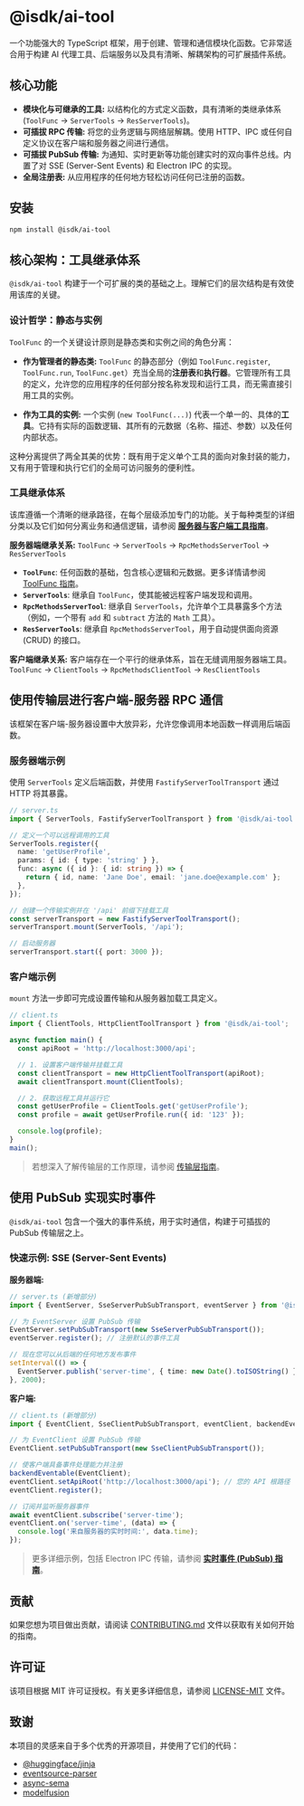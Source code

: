 # @isdk/ai-tool

一个功能强大的 TypeScript 框架，用于创建、管理和通信模块化函数。它非常适合用于构建 AI 代理工具、后端服务以及具有清晰、解耦架构的可扩展插件系统。

## 核心功能

- **模块化与可继承的工具:** 以结构化的方式定义函数，具有清晰的类继承体系 (`ToolFunc` -> `ServerTools` -> `ResServerTools`)。
- **可插拔 RPC 传输:** 将您的业务逻辑与网络层解耦。使用 HTTP、IPC 或任何自定义协议在客户端和服务器之间进行通信。
- **可插拔 PubSub 传输:** 为通知、实时更新等功能创建实时的双向事件总线。内置了对 SSE (Server-Sent Events) 和 Electron IPC 的实现。
- **全局注册表:** 从应用程序的任何地方轻松访问任何已注册的函数。

## 安装

```bash
npm install @isdk/ai-tool
```

## 核心架构：工具继承体系

`@isdk/ai-tool` 构建于一个可扩展的类的基础之上。理解它们的层次结构是有效使用该库的关键。

### 设计哲学：静态与实例

`ToolFunc` 的一个关键设计原则是静态类和实例之间的角色分离：

- **作为管理者的静态类:** `ToolFunc` 的静态部分（例如 `ToolFunc.register`, `ToolFunc.run`, `ToolFunc.get`）充当全局的**注册表**和**执行器**。它管理所有工具的定义，允许您的应用程序的任何部分按名称发现和运行工具，而无需直接引用工具的实例。

- **作为工具的实例:** 一个实例 (`new ToolFunc(...)`) 代表一个单一的、具体的**工具**。它持有实际的函数逻辑、其所有的元数据（名称、描述、参数）以及任何内部状态。

这种分离提供了两全其美的优势：既有用于定义单个工具的面向对象封装的能力，又有用于管理和执行它们的全局可访问服务的便利性。

### 工具继承体系

该库遵循一个清晰的继承路径，在每个层级添加专门的功能。关于每种类型的详细分类以及它们如何分离业务和通信逻辑，请参阅 [**服务器与客户端工具指南**](./docs/server_client_tools.md)。

**服务器端继承关系:**
`ToolFunc` -> `ServerTools` -> `RpcMethodsServerTool` -> `ResServerTools`

- **`ToolFunc`**: 任何函数的基础，包含核心逻辑和元数据。更多详情请参阅 [ToolFunc 指南](./docs/toolFunc.md)。
- **`ServerTools`**: 继承自 `ToolFunc`，使其能被远程客户端发现和调用。
- **`RpcMethodsServerTool`**: 继承自 `ServerTools`，允许单个工具暴露多个方法（例如，一个带有 `add` 和 `subtract` 方法的 `Math` 工具）。
- **`ResServerTools`**: 继承自 `RpcMethodsServerTool`，用于自动提供面向资源 (CRUD) 的接口。

**客户端继承关系:**
客户端存在一个平行的继承体系，旨在无缝调用服务器端工具。
`ToolFunc` -> `ClientTools` -> `RpcMethodsClientTool` -> `ResClientTools`

## 使用传输层进行客户端-服务器 RPC 通信

该框架在客户端-服务器设置中大放异彩，允许您像调用本地函数一样调用后端函数。

### 服务器端示例

使用 `ServerTools` 定义后端函数，并使用 `FastifyServerToolTransport` 通过 HTTP 将其暴露。

```typescript
// server.ts
import { ServerTools, FastifyServerToolTransport } from '@isdk/ai-tool';

// 定义一个可以远程调用的工具
ServerTools.register({
  name: 'getUserProfile',
  params: { id: { type: 'string' } },
  func: async ({ id }: { id: string }) => {
    return { id, name: 'Jane Doe', email: 'jane.doe@example.com' };
  },
});

// 创建一个传输实例并在 '/api' 前缀下挂载工具
const serverTransport = new FastifyServerToolTransport();
serverTransport.mount(ServerTools, '/api');

// 启动服务器
serverTransport.start({ port: 3000 });
```

### 客户端示例

`mount` 方法一步即可完成设置传输和从服务器加载工具定义。

```typescript
// client.ts
import { ClientTools, HttpClientToolTransport } from '@isdk/ai-tool';

async function main() {
  const apiRoot = 'http://localhost:3000/api';

  // 1. 设置客户端传输并挂载工具
  const clientTransport = new HttpClientToolTransport(apiRoot);
  await clientTransport.mount(ClientTools);

  // 2. 获取远程工具并运行它
  const getUserProfile = ClientTools.get('getUserProfile');
  const profile = await getUserProfile.run({ id: '123' });

  console.log(profile);
}
main();
```

> 若想深入了解传输层的工作原理，请参阅 [传输层指南](./docs/transport.md)。

## 使用 PubSub 实现实时事件

`@isdk/ai-tool` 包含一个强大的事件系统，用于实时通信，构建于可插拔的 PubSub 传输层之上。

### 快速示例: SSE (Server-Sent Events)

**服务器端:**
```typescript
// server.ts (新增部分)
import { EventServer, SseServerPubSubTransport, eventServer } from '@isdk/ai-tool';

// 为 EventServer 设置 PubSub 传输
EventServer.setPubSubTransport(new SseServerPubSubTransport());
eventServer.register(); // 注册默认的事件工具

// 现在您可以从后端的任何地方发布事件
setInterval(() => {
  EventServer.publish('server-time', { time: new Date().toISOString() });
}, 2000);
```

**客户端:**
```typescript
// client.ts (新增部分)
import { EventClient, SseClientPubSubTransport, eventClient, backendEventable } from '@isdk/ai-tool';

// 为 EventClient 设置 PubSub 传输
EventClient.setPubSubTransport(new SseClientPubSubTransport());

// 使客户端具备事件处理能力并注册
backendEventable(EventClient);
eventClient.setApiRoot('http://localhost:3000/api'); // 您的 API 根路径
eventClient.register();

// 订阅并监听服务器事件
await eventClient.subscribe('server-time');
eventClient.on('server-time', (data) => {
  console.log('来自服务器的实时时间:', data.time);
});
```

> 更多详细示例，包括 Electron IPC 传输，请参阅 [**实时事件 (PubSub) 指南**](./docs/pubsub.md)。

## 贡献

如果您想为项目做出贡献，请阅读 [CONTRIBUTING.md](./CONTRIBUTING.md) 文件以获取有关如何开始的指南。

## 许可证

该项目根据 MIT 许可证授权。有关更多详细信息，请参阅 [LICENSE-MIT](./LICENSE-MIT) 文件。

## 致谢

本项目的灵感来自于多个优秀的开源项目，并使用了它们的代码：

* [@huggingface/jinja](https://github.com/huggingface/huggingface.js)
* [eventsource-parser](https://github.com/rexxars/eventsource-parser)
* [async-sema](https://github.com/vercel/async-sema)
* [modelfusion](https://github.com/vercel/modelfusion)